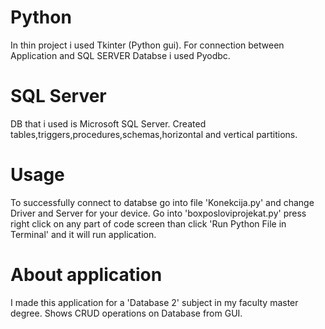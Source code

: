# Python
In thin project i used Tkinter (Python gui).
For connection between Application and SQL SERVER Databse i used Pyodbc.

# SQL Server
DB that i used is Microsoft SQL Server.
Created tables,triggers,procedures,schemas,horizontal and vertical partitions.

# Usage
To successfully connect to databse go into file 'Konekcija.py' and change Driver and Server for your device.
Go into 'boxposloviprojekat.py' press right click on any part of code screen than click 'Run Python File in Terminal' and it will run application.

# About application
I made this application for a 'Database 2' subject in my faculty master degree. Shows CRUD operations on Database from GUI.
